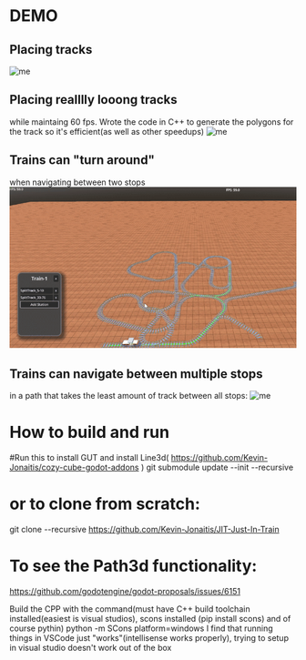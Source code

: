 

# DEMO

## Placing tracks

 ![me](gifs/place-track.gif)

## Placing realllly looong tracks 
while maintaing 60 fps. Wrote the code in C++ to generate the polygons for the track so it's efficient(as well as other speedups)
 ![me](gifs/longtrackplacement.gif)

## Trains can "turn around" 
when navigating between two stops
 ![me](gifs/navigate-with-reverse.gif)


## Trains can navigate between multiple stops 
in a path that takes the least amount of track between all stops:
 ![me](gifs/multi-step-navigate.gif)

# How to build and run

#Run this to install GUT and install Line3d(
	https://github.com/Kevin-Jonaitis/cozy-cube-godot-addons
)
git submodule update --init --recursive

# or to clone from scratch:
git clone --recursive https://github.com/Kevin-Jonaitis/JIT-Just-In-Train

# To see the Path3d functionality:
https://github.com/godotengine/godot-proposals/issues/6151

 Build the CPP with the command(must have C++ build toolchain installed(easiest is visual studios), scons installed (pip install scons) and of course pythin)
python -m SCons platform=windows 
 I find that running things in VSCode just "works"(intellisense works properly), trying to setup in visual studio doesn't work out of the box
